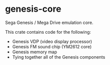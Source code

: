 # genesis-core

Sega Genesis / Mega Drive emulation core.

This crate contains code for the following:
* Genesis VDP (video display processor)
* Genesis FM sound chip (YM2612 core)
* Genesis memory map
* Tying together all of the Genesis components